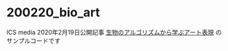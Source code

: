 # 200220_bio_art

ICS media 2020年2月19日公開記事
[生物のアルゴリズムから学ぶアート表現](https://ics.media/entry/200220/)
のサンプルコードです
